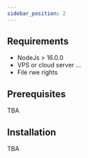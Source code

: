 ```yaml
---
sidebar_position: 2
---
```


## Requirements
- NodeJs > 16.0.0
- VPS or cloud server ...
- File rwe rights

## Prerequisites

TBA

## Installation

TBA
